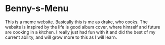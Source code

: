 # Benny-s-Menu
This is a meme website.
Basically this is me as drake, who cooks.
The website is inspired by the life is good album cover, where himself and future are cooking in a kitchen.
I really just had fun with it and did the best of my current ability, and will grow more to this as I will learn.